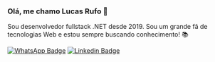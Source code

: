 ### Olá, me chamo Lucas Rufo 👋

Sou desenvolvedor fullstack .NET desde 2019. Sou um grande fã de tecnologias Web e estou sempre buscando conhecimento! :books:

[![WhatsApp Badge](https://img.shields.io/badge/-WhatsApp-30b947?style=flat-square&labelColor=30b947&logo=whatsapp&logoColor=white&link=https://wa.me/5511958889686)](https://wa.me/5511958889686)
[![Linkedin Badge](https://img.shields.io/badge/-LinkedIn-blue?style=flat-square&logo=Linkedin&logoColor=white&link=https://www.linkedin.com/in/lucas-rufo)](https://www.linkedin.com/in/lucas-rufo)

<!--
**LucasRufo/LucasRufo** is a ✨ _special_ ✨ repository because its `README.md` (this file) appears on your GitHub profile.

Here are some ideas to get you started:

- 🔭 I’m currently working on ...
- 🌱 I’m currently learning ...
- 👯 I’m looking to collaborate on ...
- 🤔 I’m looking for help with ...
- 💬 Ask me about ...
- 📫 How to reach me: ...
- 😄 Pronouns: ...
- ⚡ Fun fact: ...
-->
